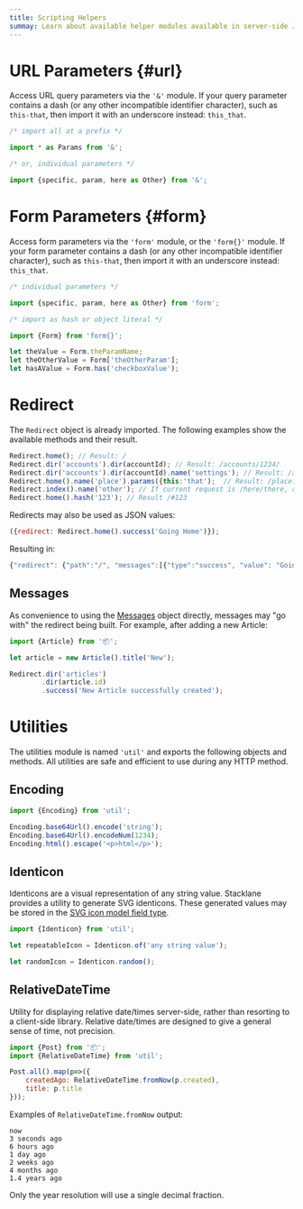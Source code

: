 ```yaml
---
title: Scripting Helpers
summay: Learn about available helper modules available in server-side JavaScript.
---
```


# URL Parameters {#url}

Access URL query parameters via the `'&'` module.
If your query parameter contains a dash (or any other incompatible identifier character),
such as `this-that`, then import it with an underscore instead: `this_that`.

```javascript
/* import all at a prefix */

import * as Params from '&';

/* or, individual parameters */

import {specific, param, here as Other} from '&';
```

# Form Parameters {#form}

Access form parameters via the `'form'` module,
or the  `'form{}'` module.
If your form parameter contains a dash (or any other incompatible identifier character),
such as `this-that`, then import it with an underscore instead: `this_that`.

```javascript
/* individual parameters */

import {specific, param, here as Other} from 'form';

/* import as hash or object literal */

import {Form} from 'form{}';

let theValue = Form.theParamName;
let theOtherValue = Form['theOtherParam'];
let hasAValue = Form.has('checkboxValue');
```

# Redirect

The `Redirect` object is already imported.
The following examples show the available methods and their result.

```javascript
Redirect.home(); // Result: /
Redirect.dir('accounts').dir(accountId); // Result: /accounts/1234/
Redirect.dir('accounts').dir(accountId).name('settings'); // Result: /accounts/1234/settings
Redirect.home().name('place').params({this:'that');  // Result: /place?this=that
Redirect.index().name('other'); // If current request is /here/there, result: /here/other
Redirect.home().hash('123'); // Result /#123
```

Redirects may also be used as JSON values:

```javascript
({redirect: Redirect.home().success('Going Home')});
```

Resulting in:

```javascript
{"redirect": {"path":"/", "messages":[{"type":"success", "value": "Going Home"}]}
```

## Messages

As convenience to using the [Messages](/🗄/Article/scripting/messages.md) object directly,
messages may "go with" the redirect being built.
For example, after adding a new Article:

```javascript
import {Article} from '📦';

let article = new Article().title('New');

Redirect.dir('articles')
        .dir(article.id)
        .success('New Article successfully created');
```

# Utilities

The utilities module is named `'util'` and exports the following objects and methods.
All utilities are safe and efficient to use during any HTTP method.

## Encoding

```javascript
import {Encoding} from 'util';

Encoding.base64Url().encode('string');
Encoding.base64Url().encodeNum(1234);
Encoding.html().escape('<p>html</p>');
```

## Identicon

Identicons are a visual representation of any string value.
Stacklane provides a utility to generate SVG identicons.
These generated values may be stored in the
[SVG icon model field type](/🗄/Article/models/fields.md#svg-icon).

```javascript
import {Identicon} from 'util';

let repeatableIcon = Identicon.of('any string value');

let randomIcon = Identicon.random();
```

## RelativeDateTime

Utility for displaying relative date/times server-side, rather than resorting to a client-side library.
Relative date/times are designed to give a general sense of time, not precision.

```javascript
import {Post} from '📦';
import {RelativeDateTime} from 'util';

Post.all().map(p=>({
    createdAgo: RelativeDateTime.fromNow(p.created),
    title: p.title
}));
```

Examples of `RelativeDateTime.fromNow` output:

`now`\
`3 seconds ago`\
`6 hours ago`\
`1 day ago`\
`2 weeks ago`\
`4 months ago`\
`1.4 years ago`

Only the year resolution will use a single decimal fraction.




